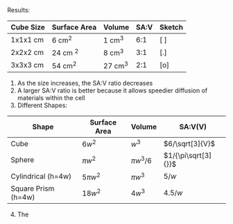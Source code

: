 Results:

| Cube Size | Surface Area | Volume    | SA:V | Sketch |
| --------- | ------------ | --------- | ---- | ------ |
| 1x1x1 cm  | 6 cm$^2$     | 1 cm$^3$  | 6:1  | \[ \]  |
| 2x2x2 cm  | 24 cm $^2$   | 8 cm$^3$  | 3:1  | \[.\]  |
| 3x3x3 cm  | 54 cm$^2$    | 27 cm$^3$ | 2:1  | \[o\]  |

1. As the size increases, the SA:V ratio decreases
2. A larger SA:V ratio is better because it allows speedier diffusion of materials within the cell
3. Different Shapes:

| Shape               | Surface Area | Volume      | SA:V(V)     |
| ------------------- | ------------ | ----------- | ----------- |
| Cube                | $6w^2$       | $w^3$       | $6/\sqrt[3]{V}$ |
| Sphere              | $\pi w^2$    | $\pi w^3/6$ | $1/{\pi\sqrt[3]{}}$       |
| Cylindrical (h=4w)  | $5\pi w^2$   | $\pi w^3$   | $5/w$       |
| Square Prism (h=4w) | $18w^2$      | $4w^3$      | $4.5/w$     |

4. The 